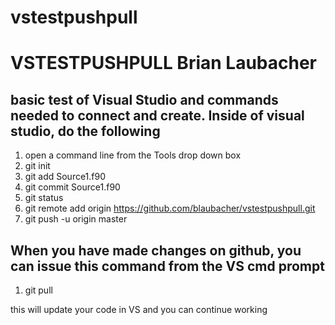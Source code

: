 # vstestpushpull

VSTESTPUSHPULL 
Brian Laubacher
=========================



basic test of Visual Studio and commands needed to connect and create.  Inside of visual studio, do the following
------------------------------------------------------------------------------------------------------------------

1)  open a command line from the Tools drop down box
2)  git init
3)  git add Source1.f90  
4)  git commit Source1.f90
5)  git status
6)  git remote add origin https://github.com/blaubacher/vstestpushpull.git
7)  git push -u origin master

When you have made changes on github, you can issue this command from the VS cmd prompt 
---------------------------------------------------------------------------------------
1)  git pull

this will update your code in VS and you can continue working
